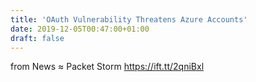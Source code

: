 ```yaml
---
title: 'OAuth Vulnerability Threatens Azure Accounts'
date: 2019-12-05T00:47:00+01:00
draft: false
---
```


  
  
from News ≈ Packet Storm https://ift.tt/2qniBxl
